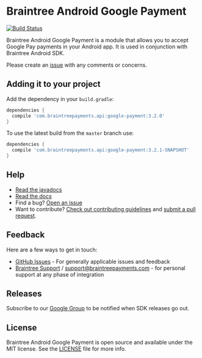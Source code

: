 # Braintree Android Google Payment
[![Build Status](https://travis-ci.org/braintree/braintree-android-google-payment.svg?branch=master)](https://travis-ci.org/braintree/braintree-android-google-payment.svg?branch=master)

Braintree Android Google Payment is a module that allows you to accept Google Pay payments in your Android app. It is used in conjunction with Braintree Android SDK.

Please create an [issue](https://github.com/braintree/braintree-android-google-payment/issues) with any comments or concerns.

## Adding it to your project

Add the dependency in your `build.gradle`:

```groovy
dependencies {
  compile 'com.braintreepayments.api:google-payment:3.2.0'
}
```

To use the latest build from the `master` branch use:

```groovy
dependencies {
  compile 'com.braintreepayments.api:google-payment:3.2.1-SNAPSHOT'
}
```

## Help

* [Read the javadocs](http://javadoc.io/doc/com.braintreepayments.api/google-payment/)
* [Read the docs](https://developers.braintreepayments.com/guides/google-pay/client-side/android/v2)
* Find a bug? [Open an issue](https://github.com/braintree/braintree-android-google-payment/issues)
* Want to contribute? [Check out contributing guidelines](CONTRIBUTING.md) and [submit a pull request](https://help.github.com/articles/creating-a-pull-request).

## Feedback

Here are a few ways to get in touch:

* [GitHub Issues](https://github.com/braintree/braintree-android-google-payment/issues) - For generally applicable issues and feedback
* [Braintree Support](https://articles.braintreepayments.com/) / [support@braintreepayments.com](mailto:support@braintreepayments.com) -
for personal support at any phase of integration

## Releases

Subscribe to our [Google Group](https://groups.google.com/forum/#!forum/braintree-sdk-announce) to
be notified when SDK releases go out.

## License

Braintree Android Google Payment is open source and available under the MIT license. See the [LICENSE](LICENSE) file for more info.
